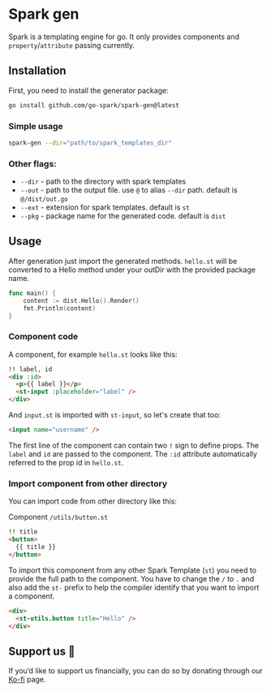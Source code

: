 # Spark gen

Spark is a templating engine for go. It only provides components and `property`/`attribute` passing currently.

## Installation

First, you need to install the generator package:

```bash
go install github.com/go-spark/spark-gen@latest
```

### Simple usage
```bash
spark-gen --dir="path/to/spark_templates_dir"
```

### Other flags:

- `--dir` - path to the directory with spark templates
- `--out` - path to the output file. use `@` to alias `--dir` path. default is `@/dist/out.go`
- `--ext` - extension for spark templates. default is `st`
- `--pkg` - package name for the generated code. default is `dist`

## Usage

After generation just import the generated methods.
`hello.st` will be converted to a Hello method under your outDir with the provided package name.

```go
func main() {
	content := dist.Hello().Render()
	fmt.Println(content)
}
```

### Component code

A component, for example `hello.st` looks like this:

```html
!! label, id
<div :id>
  <p>{{ label }}</p>
  <st-input :placeholder="label" />
</div>
```

And `input.st` is imported with `st-input`, so let's create that too:

```html
<input name="username" />
```

The first line of the component can contain two `!` sign to define props.
The `label` and `id` are passed to the component. The `:id` attribute automatically referred to the prop id in `hello.st`.

### Import component from other directory

You can import code from other directory like this:

Component `/utils/button.st`
```html
!! title
<button>
  {{ title }}
</button>
```

To import this component from any other Spark Template (`st`) you need to provide the full path to the component.
You have to change the `/` to `.` and also add the `st-` prefix to help the compiler identify that you want to import a component.

```html
<div>
  <st-utils.button title="Hello" />
</div>
```
## Support us 🩵

If you’d like to support us financially, you can do so by donating through our [Ko-fi](https://ko-fi.com/bndrmrtn) page.
